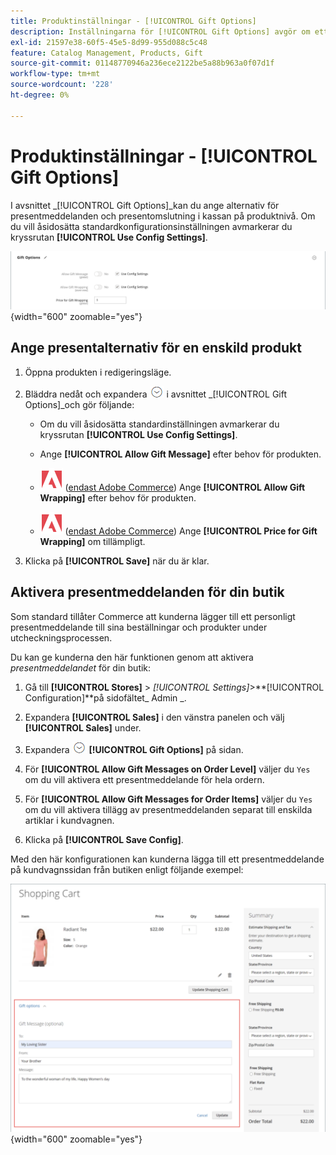```yaml
---
title: Produktinställningar - [!UICONTROL Gift Options]
description: Inställningarna för [!UICONTROL Gift Options] avgör om ett presentmeddelande kan inkluderas eller om presentalternativ är tillgängliga under utcheckningen.
exl-id: 21597e38-60f5-45e5-8d99-955d088c5c48
feature: Catalog Management, Products, Gift
source-git-commit: 01148770946a236ece2122be5a88b963a0f07d1f
workflow-type: tm+mt
source-wordcount: '228'
ht-degree: 0%

---
```


# Produktinställningar - [!UICONTROL Gift Options]

I avsnittet _[!UICONTROL Gift Options]_kan du ange alternativ för presentmeddelanden och presentomslutning i kassan på produktnivå. Om du vill åsidosätta standardkonfigurationsinställningen avmarkerar du kryssrutan **[!UICONTROL Use Config Settings]**.

![Presentalternativ](./assets/product-gift-options-ee.png){width="600" zoomable="yes"}

## Ange presentalternativ för en enskild produkt

1. Öppna produkten i redigeringsläge.

1. Bläddra nedåt och expandera ![Expansionsväljaren](../assets/icon-display-expand.png) i avsnittet _[!UICONTROL Gift Options]_och gör följande:

   - Om du vill åsidosätta standardinställningen avmarkerar du kryssrutan **[!UICONTROL Use Config Settings]**.

   - Ange **[!UICONTROL Allow Gift Message]** efter behov för produkten.

   - ![Adobe Commerce](../assets/adobe-logo.svg) ([endast Adobe Commerce](../landing/home.md#product-editions)) Ange **[!UICONTROL Allow Gift Wrapping]** efter behov för produkten.

   - ![Adobe Commerce](../assets/adobe-logo.svg) ([endast Adobe Commerce](../landing/home.md#product-editions)) Ange **[!UICONTROL Price for Gift Wrapping]** om tillämpligt.

1. Klicka på **[!UICONTROL Save]** när du är klar.

## Aktivera presentmeddelanden för din butik

Som standard tillåter Commerce att kunderna lägger till ett personligt presentmeddelande till sina beställningar och produkter under utcheckningsprocessen.

Du kan ge kunderna den här funktionen genom att aktivera _presentmeddelandet_ för din butik:

1. Gå till **[!UICONTROL Stores]** > _[!UICONTROL Settings]_>**[!UICONTROL Configuration]**på sidofältet_ Admin _.

1. Expandera **[!UICONTROL Sales]** i den vänstra panelen och välj **[!UICONTROL Sales]** under.

1. Expandera ![Expansionsväljaren](../assets/icon-display-expand.png) **[!UICONTROL Gift Options]** på sidan.

1. För **[!UICONTROL Allow Gift Messages on Order Level]** väljer du `Yes` om du vill aktivera ett presentmeddelande för hela ordern.

1. För **[!UICONTROL Allow Gift Messages for Order Items]** väljer du `Yes` om du vill aktivera tillägg av presentmeddelanden separat till enskilda artiklar i kundvagnen.

1. Klicka på **[!UICONTROL Save Config]**.

Med den här konfigurationen kan kunderna lägga till ett presentmeddelande på kundvagnssidan från butiken enligt följande exempel:

![Presentmeddelande](./assets/gift-message.png){width="600" zoomable="yes"}
